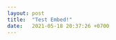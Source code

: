 ```yaml
---
layout: post
title:  "Test Embed!"
date:   2021-05-18 20:37:26 +0700
---
```


<div id="miniextensions-iframe-embed-NIlPspVaQJUKFhdmoGhx"></div><script src="https://api.miniextensions.com/v1/iframe-embed/NIlPspVaQJUKFhdmoGhx.js?absoluteShareUrl=https%3A%2F%2Fapp.miniextensions.com%2Fcards-gallery%2FNIlPspVaQJUKFhdmoGhx"></script>
